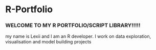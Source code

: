 # R-Portfolio
### WELCOME TO MY R PORTFOLIO/SCRIPT LIBRARY!!!!!


my name is Lexii and I am an R developer. I work on data exploration, visualisation and model building projects
